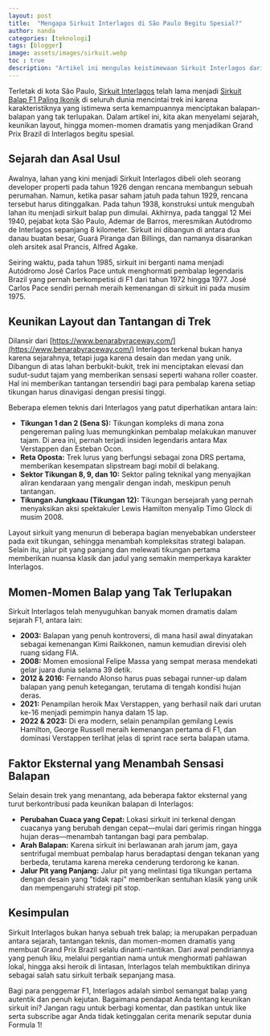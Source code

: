```yaml
---
layout: post
title:  "Mengapa Sirkuit Interlagos di São Paulo Begitu Spesial?"
author: nanda
categories: [teknologi]
tags: [blogger]
image: assets/images/sirkuit.webp
toc : true
description: "Artikel ini mengulas keistimewaan Sirkuit Interlagos dari sejarah dan desainnya yang unik hingga momen-momen dramatis yang selalu membuat Grand Prix Brazil menjadi salah satu balapan F1 terbaik sepanjang masa."
---
```


Terletak di kota São Paulo, [Sirkuit Interlagos](https://pediaku.id/kenapa-sirkuit-interlagos-spesial/) telah lama menjadi [Sirkuit Balap F1 Paling Ikonik](https://www.benarabyraceway.com/daftar-sirkuit-balap-paling-ikonik-di-dunia-dan-keunikan-setiap-trek/) di seluruh dunia mencintai trek ini karena karakteristiknya yang istimewa serta kemampuannya menciptakan balapan-balapan yang tak terlupakan. Dalam artikel ini, kita akan menyelami sejarah, keunikan layout, hingga momen-momen dramatis yang menjadikan Grand Prix Brazil di Interlagos begitu spesial.

## Sejarah dan Asal Usul

Awalnya, lahan yang kini menjadi Sirkuit Interlagos dibeli oleh seorang developer properti pada tahun 1926 dengan rencana membangun sebuah perumahan. Namun, ketika pasar saham jatuh pada tahun 1929, rencana tersebut harus ditinggalkan. Pada tahun 1938, konstruksi untuk mengubah lahan itu menjadi sirkuit balap pun dimulai. Akhirnya, pada tanggal 12 Mei 1940, pejabat kota São Paulo, Ademar de Barros, meresmikan Autódromo de Interlagos sepanjang 8 kilometer. Sirkuit ini dibangun di antara dua danau buatan besar, Guará Piranga dan Billings, dan namanya disarankan oleh arsitek asal Prancis, Alfred Agake.

Seiring waktu, pada tahun 1985, sirkuit ini berganti nama menjadi Autódromo José Carlos Pace untuk menghormati pembalap legendaris Brazil yang pernah berkompetisi di F1 dari tahun 1972 hingga 1977. José Carlos Pace sendiri pernah meraih kemenangan di sirkuit ini pada musim 1975.

## Keunikan Layout dan Tantangan di Trek

Dilansir dari [https://www.benarabyraceway.com/](https://www.benarabyraceway.com/) Interlagos terkenal bukan hanya karena sejarahnya, tetapi juga karena desain dan medan yang unik. Dibangun di atas lahan berbukit-bukit, trek ini menciptakan elevasi dan sudut-sudut tajam yang memberikan sensasi seperti wahana roller coaster. Hal ini memberikan tantangan tersendiri bagi para pembalap karena setiap tikungan harus dinavigasi dengan presisi tinggi.

Beberapa elemen teknis dari Interlagos yang patut diperhatikan antara lain:
- **Tikungan 1 dan 2 (Sena S):** Tikungan kompleks di mana zona pengereman paling luas memungkinkan pembalap melakukan manuver tajam. Di area ini, pernah terjadi insiden legendaris antara Max Verstappen dan Esteban Ocon.
- **Reta Oposta:** Trek lurus yang berfungsi sebagai zona DRS pertama, memberikan kesempatan slipstream bagi mobil di belakang.
- **Sektor Tikungan 8, 9, dan 10:** Sektor paling teknikal yang menyajikan aliran kendaraan yang mengalir dengan indah, meskipun penuh tantangan.
- **Tikungan Jungkaau (Tikungan 12):** Tikungan bersejarah yang pernah menyaksikan aksi spektakuler Lewis Hamilton menyalip Timo Glock di musim 2008.

Layout sirkuit yang menurun di beberapa bagian menyebabkan understeer pada exit tikungan, sehingga menambah kompleksitas strategi balapan. Selain itu, jalur pit yang panjang dan melewati tikungan pertama memberikan nuansa klasik dan jadul yang semakin memperkaya karakter Interlagos.

## Momen-Momen Balap yang Tak Terlupakan

Sirkuit Interlagos telah menyuguhkan banyak momen dramatis dalam sejarah F1, antara lain:
- **2003:** Balapan yang penuh kontroversi, di mana hasil awal dinyatakan sebagai kemenangan Kimi Raikkonen, namun kemudian direvisi oleh ruang sidang FIA.
- **2008:** Momen emosional Felipe Massa yang sempat merasa mendekati gelar juara dunia selama 39 detik.
- **2012 & 2016:** Fernando Alonso harus puas sebagai runner-up dalam balapan yang penuh ketegangan, terutama di tengah kondisi hujan deras.
- **2021:** Penampilan heroik Max Verstappen, yang berhasil naik dari urutan ke-16 menjadi pemimpin hanya dalam 15 lap.
- **2022 & 2023:** Di era modern, selain penampilan gemilang Lewis Hamilton, George Russell meraih kemenangan pertama di F1, dan dominasi Verstappen terlihat jelas di sprint race serta balapan utama.

## Faktor Eksternal yang Menambah Sensasi Balapan

Selain desain trek yang menantang, ada beberapa faktor eksternal yang turut berkontribusi pada keunikan balapan di Interlagos:
- **Perubahan Cuaca yang Cepat:** Lokasi sirkuit ini terkenal dengan cuacanya yang berubah dengan cepat—mulai dari gerimis ringan hingga hujan deras—menambah tantangan bagi para pembalap.
- **Arah Balapan:** Karena sirkuit ini berlawanan arah jarum jam, gaya sentrifugal membuat pembalap harus beradaptasi dengan tekanan yang berbeda, terutama karena mereka cenderung terdorong ke kanan.
- **Jalur Pit yang Panjang:** Jalur pit yang melintasi tiga tikungan pertama dengan desain yang "tidak rapi" memberikan sentuhan klasik yang unik dan mempengaruhi strategi pit stop.

## Kesimpulan

Sirkuit Interlagos bukan hanya sebuah trek balap; ia merupakan perpaduan antara sejarah, tantangan teknis, dan momen-momen dramatis yang membuat Grand Prix Brazil selalu dinanti-nantikan. Dari awal pendiriannya yang penuh liku, melalui pergantian nama untuk menghormati pahlawan lokal, hingga aksi heroik di lintasan, Interlagos telah membuktikan dirinya sebagai salah satu sirkuit terbaik sepanjang masa.

Bagi para penggemar F1, Interlagos adalah simbol semangat balap yang autentik dan penuh kejutan. Bagaimana pendapat Anda tentang keunikan sirkuit ini? Jangan ragu untuk berbagi komentar, dan pastikan untuk like serta subscribe agar Anda tidak ketinggalan cerita menarik seputar dunia Formula 1!
